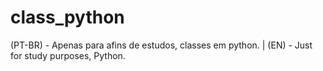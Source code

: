 # class_python
(PT-BR) - Apenas para afins de estudos, classes em python. | (EN) - Just for study purposes, Python.
